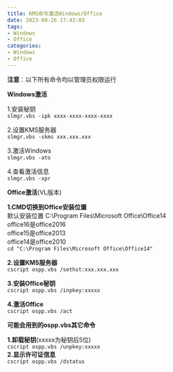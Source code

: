 ```yaml
---
title: KMS命令激活Windows/Office
date: 2023-09-26 17:42:03
tags: 
- Windows
- Office
categories: 
- Windows
- Office
---
```

**注意**：以下所有命令均以管理员权限运行

**Windows激活**

1.安装秘钥  
`slmgr.vbs -ipk xxxx-xxxx-xxxx-xxxx`

2.设置KMS服务器  
`slmgr.vbs -skms xxx.xxx.xxx`

3.激活Windows  
`slmgr.vbs -ato`

4.查看激活信息  
`slmgr.vbs -xpr`

**Office激活**(VL版本)

**1.CMD切换到Office安装位置**  
默认安装位置 C:\\Program Files\\Microsoft Office\\Office14  
office16是office2016  
office15是office2013  
office14是office2010  
`cd "C:\Program Files\Microsoft Office\Office14"`

**2.设置KMS服务器**  
`cscript ospp.vbs /sethst:xxx.xxx.xxx`

**3.安装Office秘钥**  
`cscript ospp.vbs /inpkey:xxxxx`

**4.激活Office**  
`cscript ospp.vbs /act`

**可能会用到的ospp.vbs其它命令**

**1.卸载秘钥**(xxxxx为秘钥后5位)  
`cscript ospp.vbs /unpkey:xxxxx`  
**2.显示许可证信息**  
`cscript ospp.vbs /dstatus`